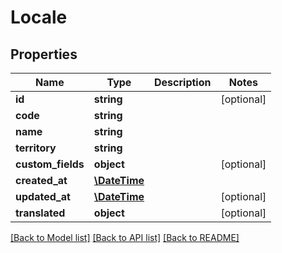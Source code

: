 # Locale

## Properties
Name | Type | Description | Notes
------------ | ------------- | ------------- | -------------
**id** | **string** |  | [optional] 
**code** | **string** |  | 
**name** | **string** |  | 
**territory** | **string** |  | 
**custom_fields** | **object** |  | [optional] 
**created_at** | [**\DateTime**](\DateTime.md) |  | 
**updated_at** | [**\DateTime**](\DateTime.md) |  | [optional] 
**translated** | **object** |  | [optional] 

[[Back to Model list]](../../README.md#documentation-for-models) [[Back to API list]](../../README.md#documentation-for-api-endpoints) [[Back to README]](../../README.md)

